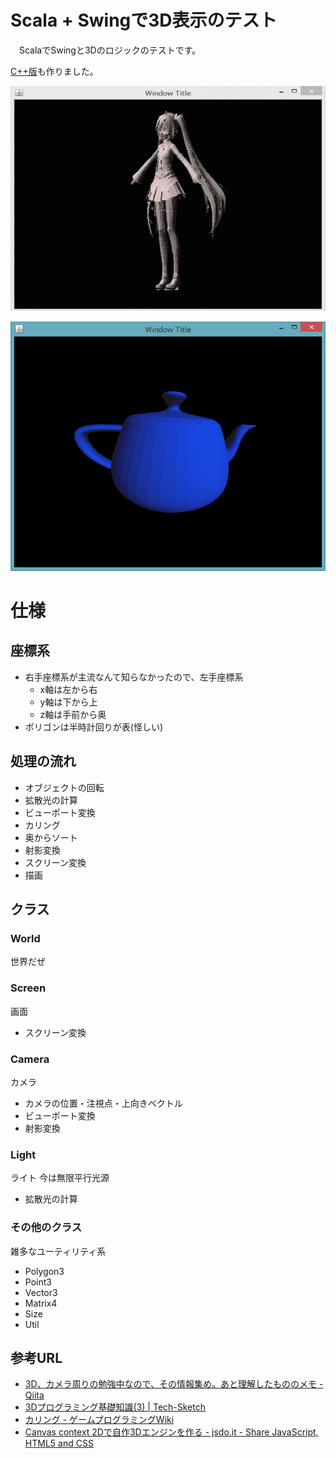 # Scala + Swingで3D表示のテスト

　ScalaでSwingと3Dのロジックのテストです。

[C++版](https://github.com/marony/cpp3d)も作りました。

![動画](/resources/Video_2015-03-20_031253.gif)

![静止画](/resources/2015-02-01_095951.png)

# 仕様

## 座標系

- 右手座標系が主流なんて知らなかったので、左手座標系
  - x軸は左から右
  - y軸は下から上
  - z軸は手前から奥
- ポリゴンは半時計回りが表(怪しい)

## 処理の流れ

- オブジェクトの回転
- 拡散光の計算
- ビューポート変換
- カリング
- 奥からソート
- 射影変換
- スクリーン変換
- 描画

## クラス

### World

世界だぜ

### Screen

画面

- スクリーン変換

### Camera

カメラ

- カメラの位置・注視点・上向きベクトル
- ビューポート変換
- 射影変換

### Light

ライト
今は無限平行光源

- 拡散光の計算

### その他のクラス

雑多なユーティリティ系

- Polygon3
- Point3
- Vector3
- Matrix4
- Size
- Util

## 参考URL

- [3D、カメラ周りの勉強中なので、その情報集め。あと理解したもののメモ - Qiita](http://qiita.com/edo_m18/items/946df01d58b8cd3143d4)
- [3Dプログラミング基礎知識(3) | Tech-Sketch](http://tech-sketch.jp/2011/11/3d3.html)
- [カリング - ゲームプログラミングWiki](http://www.c3.club.kyutech.ac.jp/gamewiki/index.php?%A5%AB%A5%EA%A5%F3%A5%B0)
- [Canvas context 2Dで自作3Dエンジンを作る - jsdo.it - Share JavaScript, HTML5 and CSS](http://jsdo.it/edo_m18/9Xku)
